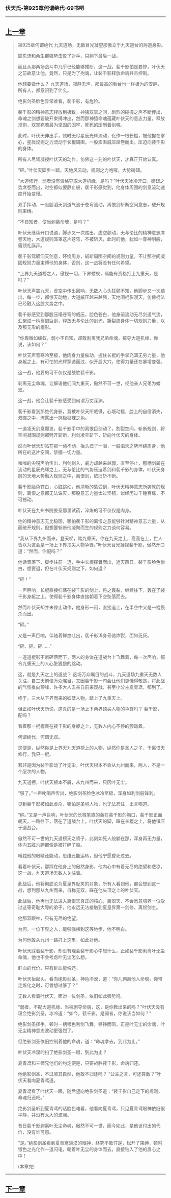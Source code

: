 ### 伏天氏-第925章何谓绝代-69书吧

--------
[上一章](./eb3e7c36d2b7be80543a1d0f6e09cd43.md)
--------


>
>
>
>第925章何谓绝代
>九天道场，无数目光凝望那傲立于九天道台的两道身影。
>
>顾东流和余生都强势击败了对手，只剩下最后一战。
>
>而且从那两场战斗中几乎已经能够推断，这一战，裴千影怕是要惨，叶伏天之前故意让他，竟然，只是为了拘魂，让裴千影释放命魂并且控制。
>
>他想要做什么？
>九天道场，寂静无声，那最高的看台也一样极为的安静，所有人，都意识到了什么。
>
>绝影剑圣脸色异常难看，裴千影，有危险。
>
>裴千影的精神意志释放到极致，神猿双掌之间，剧烈的碰撞之声不断传出，命魂之剑想要破开束缚冲出，然而那神猿命魂蕴藏叶伏天的意志力量，释放规则，双掌宛若最为坚固的囚牢，死死的压制着剑魂。
>
>此时，叶伏天伸出手，顿时无尽星辰光辉流动，化作一根长棍，被他握在掌心，星辰规则之力流动于长棍周围，一股澎湃威压席卷而出，压迫向裴千影的身体。
>
>所有人尽皆凝视叶伏天的动作，仿佛这一刻的叶伏天，才真正开始认真。
>
>“砰。”叶伏天脚步一踏，天地风云动，规则之力咆哮，大势磅礴。
>
>“大道修行，弱者没有资格夺取大道机缘，是吗？”叶伏天冰冷开口，磅礴之势席卷而出，时空都似要静止般，裴千影感觉到，他身体周围的剑意流动速度开始变慢。
>
>双手挥动，一股股滔天剑道气流于苍穹流动，离恨剑斩断空间意志，破开规则束缚。
>
>“不自知者，便当剥离命魂，是吗？”
>
>叶伏天继续开口说道，脚步又一次踏出，虚空颤动，无与伦比的精神意志席卷天地，大道规则笼罩这片苍穹，不被斩灭，此时的他，犹如一尊神明般，需顶礼膜拜。
>
>裴千影驾驭滔天剑意，环绕周身，斩断周围空间的规则力量，不让那空间凝固规则力量束缚他的身体，否则，这一战将没有任何希望。
>
>“上界九天道榜之人，傲视一切，下界蝼蚁，焉能有资格打上九重天，是吗？”
>
>叶伏天声震九天，虚空中传出回响，无数人心头狂颤不知，他脚步又一次踏出，每一步，都惊天动地，大道威压越来越强，天地间棍影漫天，仿佛棍法已经融入这股大势之中。
>
>裴千影感受到那股压塌苍穹的威压，脸色苍白，他身前流动无尽剑道气流，汇聚成一柄离恨巨剑，释放无与伦比的剑光，撕裂周身体一切规则力量，以及那无形的棍影。
>
>“你卑微如蝼蚁，弱小不自知，却敢剥离我兄弟命魂，掠夺大道机缘，你说，该如何？”
>
>叶伏天声音寒冷至极，他肉身力量催动，握住长棍的手掌充满无穷力量，他身躯之上，有可怕的光辉穿透而过，似开启大穴，使得力量还在暴增变强。
>
>这一战，他要的可不仅仅是战胜裴千影。
>
>剥离无尘命魂，让解语他们闯九重天，傲然不可一世，视他亲人兄弟为蝼蚁。
>
>这一战，他会让裴千影感受到何谓万丈深渊。
>
>裴千影看到那绝代身影，竟被叶伏天所威慑，心境动摇，脸上的自信消失，双瞳之中，流露出一抹极狠辣之色。
>
>一道凌天剑意爆发，裴千影手中的离恨巨剑动了，割裂空间，斩断规则，将空间凝固规则都劈开斩断，利剑凌空斩下，斩向叶伏天的身体。
>
>然而叶伏天却站在那一动不动，抬头扫了一眼，一股滔天之势环绕周身，他所在的这片空间，禁锢一切力量。
>
>嗤嗤的尖锐声响传出，利剑刺入，威力却越来越弱，直至停止，那柄剑斩在流动的星辰光辉之上，无与伦比的气势压迫着剑和裴千影的身体，叶伏天身前的天地大势融入规则之中，离恨剑，依旧斩不断。
>
>裴千影脸色苍白，心脏跳动，他清晰的感受到，叶伏天精神意志所铸就的规则，离恨之意都无法诛灭，那股意志力量太过坚韧，似经历过千锤百炼，不可撼动。
>
>叶伏天在九州书院姜圣那里试药，淬炼的可不仅仅是肉身。
>
>他的精神意志无比稳固，哪怕裴千影的离恨之意能够针对精神意志力量，从而破开规则，但想要斩断他凝聚而生的规则之力谈何容易。
>
>“我从下界九州而来，登天梯，踏九重天，你在九天之上，高高在上，世人皆以为这会是一场上下界顶尖人物争锋。”叶伏天目光凝视裴千影，傲然开口道：“然而，你配吗？”
>
>他话音落下，脚步往前一迈，手中长棍挥舞而出，遮天蔽日，裴千影脸色惨白，想要退，但在叶伏天规则之下，如何退？
>
>“砰！”
>
>一声巨响，长棍直接扫荡在裴千影的剑上，将之轰裂，继续往下，轰在了裴千影身躯之上，使得裴千影身体直接朝着下空坠落而去。
>
>然而叶伏天却并未停止动作，他身形一闪，直接追上，在半空中又是一棍轰杀而出。
>
>“砰。”
>
>又是一声巨响，伴随着鲜血吐出，裴千影浑身骨骼炸裂，面如死灰。
>
>“砰、砰、砰……”
>
>一道道棍影不断砸落而下，两人的身体在道战台上飞舞着，每一次声响，都令九重天上的人心脏狠狠的跳动。
>
>这，就是九天之上的道战？
>这场万众瞩目的战斗，九天道场九重天无数人关注，自三天前便万众瞩目，又因裴千影一句会让他们更懂得敬畏，将此战的气氛推向顶峰，许多大人去亲自前来观战，甚至小公主夏青鸢，都到了。
>
>终于，三大从下界而来的妖孽人物，踏上了九重天上。
>
>但正如叶伏天所说，这真的是一场上下两界顶尖人物的争锋吗？
>裴千影，配吗？
>
>看着那一棍棍轰在裴千影的身躯之上，无数人内心不停的颤动着。
>
>何谓绝代，何谓无双。
>
>这便是，纵然你是上界天九天道榜上的人物，纵然你是圣人之子，于离恨天修行，我只一棍。
>
>若非是因为裴千影动了叶无尘，叶伏天根本不会从九州而来，两人，不是一个层次的人物。
>
>九天道榜，叶伏天根本不屑，从九州而来，只因叶无尘。
>
>“够了。”一声叱喝声传出，绝影剑圣脸色冰冷至极，浑身如利剑般锋利。
>
>见到裴千影被如此虐杀，哪怕是圣境人物，也无法忍住，出言喝道。
>
>“砰。”又是一声巨响，叶伏天的长棍笔直的轰在裴千影的胸口，裴千影正面朝天，一路往下，落在了道战台上，叶伏天的脚，踩在长棍之上，将他镇压于道战台。
>
>傲然不可一世的九天道榜天之骄子，此刻如死人般躺在那，浑身再无力量，体内五脏六腑都像是被打碎了般。
>
>唯独他的眼睛还能动，思维还能运转，但他宁愿昏死过去。
>
>看着叶伏天，那踩在他身上的傲然身影，他内心中有着无尽的绝望和悲凉，这一战，九天道场无数人关注着。
>
>此战后，他将彻底沦为夏皇界耻笑的对象，所有人看到他，都会想到这一战，想到那从九州而来，自称无双，踩在他头顶之上的叶伏天。
>
>此战后，他再也无法进入离恨天真正的核心，离恨天，不会愿意培养一位受过这等奇耻大辱的弟子，他永远无法接触到夏皇界第一剑修，离恨剑主。
>
>他那双眼神，只有无尽的绝望。
>
>为何，一位下界之人，能够强横到这等地步，他不明白。
>
>为何他敢从九州一路打上这里，如此对他。
>
>叶伏天踩着裴千影，却没有理会裴千影心中想什么，正如裴千影剥离叶无尘命魂，他也不会考虑叶无尘怎么想。
>
>鲜血的代价，只有鲜血能偿还。
>
>叶伏天抬起头，看向绝影剑圣，神色冷漠，道：“你儿剥离他人命魂，你带走炼化之时，可曾想过够了？”
>
>无数人看着叶伏天，面对一位剑圣，依旧如此强势吗。
>
>“弱者，不配大道机缘，当被剥夺命魂，这，是你教出来的吗？”叶伏天没有理会绝影剑圣，冰冷道：“如今，裴千影，是弱者，你说该当如何？”
>
>绝影剑圣挥手，顿时一柄银色利剑飞舞，铮铮而鸣，正是叶无尘的命魂，叶无尘精神意志波动更强烈了。
>
>但绝影剑圣依旧控制着他的命魂，道：“命魂拿去，到此为止。”
>
>叶伏天冷漠的扫了绝影剑圣一眼，到此为止？
>
>夏青鸢和三师兄他们的约定便是，只要战胜裴千影，命魂归还。
>
>他绝影剑圣，不过顺其自然，他敢不归还吗？
>“公主之言，可还算数？”叶伏天看向夏青鸢道。
>
>夏青鸢看了叶伏天一眼，随后望向绝影剑圣道：“裴千影自己定下的规则，命魂归还吧。”
>
>绝影剑圣听到夏青鸢的话脸色难看，他看向夏青鸢，只见夏青鸢眼神依旧很平静，并没有太大的波澜。
>
>昔日裴千影剥离叶无尘命魂，傲然不可一世，而今如此，是他该付出的代价，没有谁可怨。
>
>“是。”绝影剑圣看到夏青鸢淡漠的眼神，终究不敢忤逆，松开了束缚，顿时银色之光化作一道闪电，朝着叶无尘的身体而去，直接钻入了他的眉心之中！
>
>(本章完)
>
>

--------
[下一章](./974b2925275b0c2513628dd334f9c422.md)
--------
